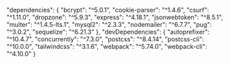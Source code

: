 "dependencies": {
    "bcrypt": "^5.0.1",
    "cookie-parser": "^1.4.6",
    "csurf": "^1.11.0",
    "dropzone": "^5.9.3",
    "express": "^4.18.1",
    "jsonwebtoken": "^8.5.1",
    "multer": "^1.4.5-lts.1",
    "mysql2": "^2.3.3",
    "nodemailer": "^6.7.7",
    "pug": "^3.0.2",
    "sequelize": "^6.21.3"
  },
  "devDependencies": {
    "autoprefixer": "^10.4.7",
    "concurrently": "^7.3.0",
    "postcss": "^8.4.14",
    "postcss-cli": "^10.0.0",
    "tailwindcss": "^3.1.6",
    "webpack": "^5.74.0",
    "webpack-cli": "^4.10.0"
  }